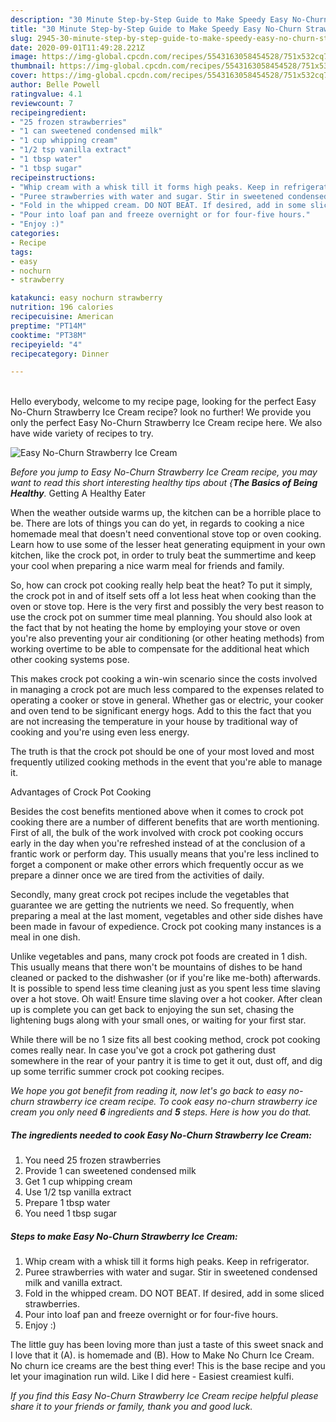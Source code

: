 ```yaml
---
description: "30 Minute Step-by-Step Guide to Make Speedy Easy No-Churn Strawberry Ice Cream"
title: "30 Minute Step-by-Step Guide to Make Speedy Easy No-Churn Strawberry Ice Cream"
slug: 2945-30-minute-step-by-step-guide-to-make-speedy-easy-no-churn-strawberry-ice-cream
date: 2020-09-01T11:49:28.221Z
image: https://img-global.cpcdn.com/recipes/5543163058454528/751x532cq70/easy-no-churn-strawberry-ice-cream-recipe-main-photo.jpg
thumbnail: https://img-global.cpcdn.com/recipes/5543163058454528/751x532cq70/easy-no-churn-strawberry-ice-cream-recipe-main-photo.jpg
cover: https://img-global.cpcdn.com/recipes/5543163058454528/751x532cq70/easy-no-churn-strawberry-ice-cream-recipe-main-photo.jpg
author: Belle Powell
ratingvalue: 4.1
reviewcount: 7
recipeingredient:
- "25 frozen strawberries"
- "1 can sweetened condensed milk"
- "1 cup whipping cream"
- "1/2 tsp vanilla extract"
- "1 tbsp water"
- "1 tbsp sugar"
recipeinstructions:
- "Whip cream with a whisk till it forms high peaks. Keep in refrigerator."
- "Puree strawberries with water and sugar. Stir in sweetened condensed milk and vanilla extract."
- "Fold in the whipped cream. DO NOT BEAT. If desired, add in some sliced strawberries."
- "Pour into loaf pan and freeze overnight or for four-five hours."
- "Enjoy :)"
categories:
- Recipe
tags:
- easy
- nochurn
- strawberry

katakunci: easy nochurn strawberry 
nutrition: 196 calories
recipecuisine: American
preptime: "PT14M"
cooktime: "PT38M"
recipeyield: "4"
recipecategory: Dinner

---
```

<br>
Hello everybody, welcome to my recipe page, looking for the perfect Easy No-Churn Strawberry Ice Cream recipe? look no further! We provide you only the perfect Easy No-Churn Strawberry Ice Cream recipe here. We also have wide variety of recipes to try.
<br>


![Easy No-Churn Strawberry Ice Cream](https://img-global.cpcdn.com/recipes/5543163058454528/751x532cq70/easy-no-churn-strawberry-ice-cream-recipe-main-photo.jpg)

<i>Before you jump to Easy No-Churn Strawberry Ice Cream recipe, you may want to read this short interesting healthy tips about {<strong>The Basics of Being Healthy</strong>.</i>
Getting A Healthy Eater


When the weather outside warms up, the kitchen can be a horrible place to be. There are lots of things you can do yet, in regards to cooking a nice homemade meal that doesn't need conventional stove top or oven cooking. Learn how to use some of the lesser heat generating equipment in your own kitchen, like the crock pot, in order to truly beat the summertime and keep your cool when preparing a nice warm meal for friends and family.

So, how can crock pot cooking really help beat the heat? To put it simply, the crock pot in and of itself sets off a lot less heat when cooking than the oven or stove top. Here is the very first and possibly the very best reason to use the crock pot on summer time meal planning. You should also look at the fact that by not heating the home by employing your stove or oven you're also preventing your air conditioning (or other heating methods) from working overtime to be able to compensate for the additional heat which other cooking systems pose.

This makes crock pot cooking a win-win scenario since the costs involved in managing a crock pot are much less compared to the expenses related to operating a cooker or stove in general. Whether gas or electric, your cooker and oven tend to be significant energy hogs. Add to this the fact that you are not increasing the temperature in your house by traditional way of cooking and you're using even less energy.

 The truth is that the crock pot should be one of your most loved and most frequently utilized cooking methods in the event that you're able to manage it.  

Advantages of Crock Pot Cooking

Besides the cost benefits mentioned above when it comes to crock pot cooking there are a number of different benefits that are worth mentioning. First of all, the bulk of the work involved with crock pot cooking occurs early in the day when you're refreshed instead of at the conclusion of a frantic work or perform day. This usually means that you're less inclined to forget a component or make other errors which frequently occur as we prepare a dinner once we are tired from the activities of daily.

Secondly, many great crock pot recipes include the vegetables that guarantee we are getting the nutrients we need. So frequently, when preparing a meal at the last moment, vegetables and other side dishes have been made in favour of expedience. Crock pot cooking many instances is a meal in one dish.

 Unlike vegetables and pans, many crock pot foods are created in 1 dish. This usually means that there won't be mountains of dishes to be hand cleaned or packed to the dishwasher (or if you're like me-both) afterwards. It is possible to spend less time cleaning just as you spent less time slaving over a hot stove. Oh wait! Ensure time slaving over a hot cooker. After clean up is complete you can get back to enjoying the sun set, chasing the lightening bugs along with your small ones, or waiting for your first star.

While there will be no 1 size fits all best cooking method, crock pot cooking comes really near. In case you've got a crock pot gathering dust somewhere in the rear of your pantry it is time to get it out, dust off, and dig up some terrific summer crock pot cooking recipes.


<i>We hope you got benefit from reading it, now let's go back to easy no-churn strawberry ice cream recipe. To cook easy no-churn strawberry ice cream you only need <strong>6</strong> ingredients and <strong>5</strong> steps. Here is how you do that.
</i>

##### The ingredients needed to cook Easy No-Churn Strawberry Ice Cream:

1. You need 25 frozen strawberries
1. Provide 1 can sweetened condensed milk
1. Get 1 cup whipping cream
1. Use 1/2 tsp vanilla extract
1. Prepare 1 tbsp water
1. You need 1 tbsp sugar


##### Steps to make Easy No-Churn Strawberry Ice Cream:

1. Whip cream with a whisk till it forms high peaks. Keep in refrigerator.
1. Puree strawberries with water and sugar. Stir in sweetened condensed milk and vanilla extract.
1. Fold in the whipped cream. DO NOT BEAT. If desired, add in some sliced strawberries.
1. Pour into loaf pan and freeze overnight or for four-five hours.
1. Enjoy :)


The little guy has been loving more than just a taste of this sweet snack and I love that it (A). is homemade and (B). How to Make No Churn Ice Cream. No churn ice creams are the best thing ever! This is the base recipe and you let your imagination run wild. Like I did here - Easiest creamiest kulfi. 

<i>If you find this Easy No-Churn Strawberry Ice Cream recipe helpful please share it to your friends or family, thank you and good luck.</i>
